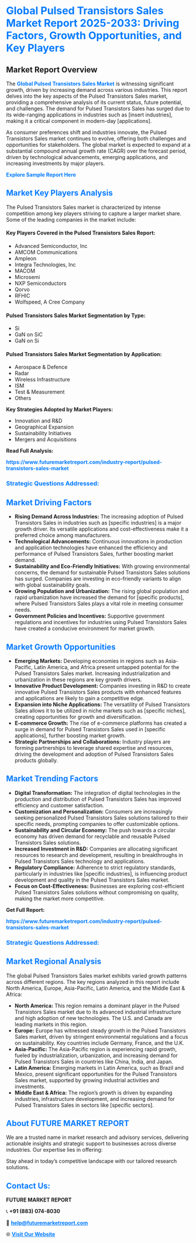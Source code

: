 <h1 style="color: #007BFF;">Global Pulsed Transistors Sales Market Report 2025-2033: Driving Factors, Growth Opportunities, and Key Players</h1>

<section id="overview">
<h2>Market Report Overview</h2>
<p>The <a href="https://www.futuremarketreport.com/industry-report/pulsed-transistors-sales-market" style="color: #007BFF; text-decoration: none;"><strong>Global Pulsed Transistors Sales Market</strong></a> is witnessing significant growth, driven by increasing demand across various industries. This report delves into the key aspects of the Pulsed Transistors Sales market, providing a comprehensive analysis of its current status, future potential, and challenges. The demand for Pulsed Transistors Sales has surged due to its wide-ranging applications in industries such as [insert industries], making it a critical component in modern-day [applications].</p>
<p>As consumer preferences shift and industries innovate, the Pulsed Transistors Sales market continues to evolve, offering both challenges and opportunities for stakeholders. The global market is expected to expand at a substantial compound annual growth rate (CAGR) over the forecast period, driven by technological advancements, emerging applications, and increasing investments by major players.</p>
</section>

<section id="overview">
<p><a href="https://www.futuremarketreport.com/request-sample/reportId=109445" style="color: #007BFF; text-decoration: none;"><strong>Explore Sample Report Here</strong></a></p>
</section>

<section id="key-players">
<h2 style="color: #007BFF;">Market Key Players Analysis</h2>
<p>The Pulsed Transistors Sales market is characterized by intense competition among key players striving to capture a larger market share. Some of the leading companies in the market include:</p>
<h4>Key Players Covered in the Pulsed Transistors Sales Report:</h4>
<ul><li>Advanced Semiconductor, Inc</li><li>AMCOM Communications</li><li>Ampleon</li><li>Integra Technologies, Inc</li><li>MACOM</li><li>Microsemi</li><li>NXP Semiconductors</li><li>Qorvo</li><li>RFHIC</li><li>Wolfspeed, A Cree Company</li></ul>
<h4>Pulsed Transistors Sales Market Segmentation by Type:</h4>
<ul><li>Si</li><li>GaN on SiC</li><li>GaN on Si</li></ul>

<h4>Pulsed Transistors Sales Market Segmentation by Application:</h4>
<ul><li>Aerospace &amp; Defence</li><li>Radar</li><li>Wireless Infrastructure</li><li>ISM</li><li>Test &amp; Measurement</li><li>Others</li></ul>
<p><strong>Key Strategies Adopted by Market Players:</strong></p>
<ul>
<li>Innovation and R&D</li>
<li>Geographical Expansion</li>
<li>Sustainability Initiatives</li>
<li>Mergers and Acquisitions</li>
</ul>
</section>

<section>
<p><strong>Read Full Analysis: </strong></p><a href="https://www.futuremarketreport.com/industry-report/pulsed-transistors-sales-market" style="color: #007BFF; text-decoration: none;"><strong>https://www.futuremarketreport.com/industry-report/pulsed-transistors-sales-market</strong></a>
<h3 style="color: #007BFF;">Strategic Questions Addressed:</h3>
</section>

<section id="driving-factors">
<h2 style="color: #007BFF;">Market Driving Factors</h2>
<ul>
<li><strong>Rising Demand Across Industries:</strong> The increasing adoption of Pulsed Transistors Sales in industries such as [specific industries] is a major growth driver. Its versatile applications and cost-effectiveness make it a preferred choice among manufacturers.</li>
<li><strong>Technological Advancements:</strong> Continuous innovations in production and application technologies have enhanced the efficiency and performance of Pulsed Transistors Sales, further boosting market demand.</li>
<li><strong>Sustainability and Eco-Friendly Initiatives:</strong> With growing environmental concerns, the demand for sustainable Pulsed Transistors Sales solutions has surged. Companies are investing in eco-friendly variants to align with global sustainability goals.</li>
<li><strong>Growing Population and Urbanization:</strong> The rising global population and rapid urbanization have increased the demand for [specific products], where Pulsed Transistors Sales plays a vital role in meeting consumer needs.</li>
<li><strong>Government Policies and Incentives:</strong> Supportive government regulations and incentives for industries using Pulsed Transistors Sales have created a conducive environment for market growth.</li>
</ul>
</section>

<section id="growth-opportunities">
<h2 style="color: #007BFF;">Market Growth Opportunities</h2>
<ul>
<li><strong>Emerging Markets:</strong> Developing economies in regions such as Asia-Pacific, Latin America, and Africa present untapped potential for the Pulsed Transistors Sales market. Increasing industrialization and urbanization in these regions are key growth drivers.</li>
<li><strong>Innovative Product Development:</strong> Companies investing in R&D to create innovative Pulsed Transistors Sales products with enhanced features and applications are likely to gain a competitive edge.</li>
<li><strong>Expansion into Niche Applications:</strong> The versatility of Pulsed Transistors Sales allows it to be utilized in niche markets such as [specific niches], creating opportunities for growth and diversification.</li>
<li><strong>E-commerce Growth:</strong> The rise of e-commerce platforms has created a surge in demand for Pulsed Transistors Sales used in [specific applications], further boosting market growth.</li>
<li><strong>Strategic Partnerships and Collaborations:</strong> Industry players are forming partnerships to leverage shared expertise and resources, driving the development and adoption of Pulsed Transistors Sales products globally.</li>
</ul>
</section>

<section id="trending-factors">
<h2 style="color: #007BFF;">Market Trending Factors</h2>
<ul>
<li><strong>Digital Transformation:</strong> The integration of digital technologies in the production and distribution of Pulsed Transistors Sales has improved efficiency and customer satisfaction.</li>
<li><strong>Customization and Personalization:</strong> Consumers are increasingly seeking personalized Pulsed Transistors Sales solutions tailored to their specific needs, prompting companies to offer customizable options.</li>
<li><strong>Sustainability and Circular Economy:</strong> The push towards a circular economy has driven demand for recyclable and reusable Pulsed Transistors Sales solutions.</li>
<li><strong>Increased Investment in R&D:</strong> Companies are allocating significant resources to research and development, resulting in breakthroughs in Pulsed Transistors Sales technology and applications.</li>
<li><strong>Regulatory Compliance:</strong> Adherence to strict regulatory standards, particularly in industries like [specific industries], is influencing product development and quality in the Pulsed Transistors Sales market.</li>
<li><strong>Focus on Cost-Effectiveness:</strong> Businesses are exploring cost-efficient Pulsed Transistors Sales solutions without compromising on quality, making the market more competitive.</li>
</ul>
</section>

<section>
<p><strong>Get Full Report: </strong></p><a href="https://www.futuremarketreport.com/industry-report/pulsed-transistors-sales-market" style="color: #007BFF; text-decoration: none;"><strong>https://www.futuremarketreport.com/industry-report/pulsed-transistors-sales-market</strong></a>
<h3 style="color: #007BFF;">Strategic Questions Addressed:</h3>
</section>


<section id="regional-analysis">
<h2 style="color: #007BFF;">Market Regional Analysis</h2>
<p>The global Pulsed Transistors Sales market exhibits varied growth patterns across different regions. The key regions analyzed in this report include North America, Europe, Asia-Pacific, Latin America, and the Middle East & Africa:</p>
<ul>
<li><strong>North America:</strong> This region remains a dominant player in the Pulsed Transistors Sales market due to its advanced industrial infrastructure and high adoption of new technologies. The U.S. and Canada are leading markets in this region.</li>
<li><strong>Europe:</strong> Europe has witnessed steady growth in the Pulsed Transistors Sales market, driven by stringent environmental regulations and a focus on sustainability. Key countries include Germany, France, and the U.K.</li>
<li><strong>Asia-Pacific:</strong> The Asia-Pacific region is experiencing rapid growth, fueled by industrialization, urbanization, and increasing demand for Pulsed Transistors Sales in countries like China, India, and Japan.</li>
<li><strong>Latin America:</strong> Emerging markets in Latin America, such as Brazil and Mexico, present significant opportunities for the Pulsed Transistors Sales market, supported by growing industrial activities and investments.</li>
<li><strong>Middle East & Africa:</strong> The region’s growth is driven by expanding industries, infrastructure development, and increasing demand for Pulsed Transistors Sales in sectors like [specific sectors].</li>
</ul>
</section>

<footer>
<h2 style="color: #007BFF;">About FUTURE MARKET REPORT</h2>
<p>We are a trusted name in market research and advisory services, delivering actionable insights and strategic support to businesses across diverse industries. Our expertise lies in offering:</p>

<p>Stay ahead in today’s competitive landscape with our tailored research solutions.</p>

<h2 style="color: #007BFF;">Contact Us:</h2>
<p><strong>FUTURE MARKET REPORT</strong></p>
<p>📞 <strong>+91 (883) 074-8030</strong></p>
<p>📧 <strong><a href="mailto:help@futuremarketreport.com" style="color: #007BFF;">help@futuremarketreport.com</a></strong></p>
<p>🌐 <strong><a href="https://www.futuremarketreport.com/" style="color: #007BFF;">Visit Our Website</a></strong></p>
</footer>